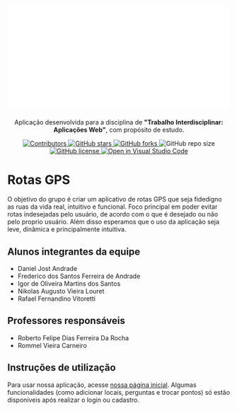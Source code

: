 <h1 align="center">
  <img alt="Logo Klug" title="Klug" src="./Documentacao/svg/Logo-Klug-3-branco.svg"/>
</h1>

<p align="center">Aplicação desenvolvida para a disciplina de <strong>"Trabalho Interdisciplinar: Aplicações Web"</strong>, com propósito de estudo.</p>

<p align="center">
  <a href="https://github.com/ICEI-PUC-Minas-PPLES-TI/PLF-ES-2021-2-TI1-7924100-rotas-gps-1/graphs/contributors">
    <img src="https://img.shields.io/github/contributors/ICEI-PUC-Minas-PPLES-TI/PLF-ES-2021-2-TI1-7924100-rotas-gps-1" alt="Contributors">
  </a>

  <a href="https://github.com/ICEI-PUC-Minas-PPLES-TI/PLF-ES-2021-2-TI1-7924100-rotas-gps-1/stargazers">
    <img alt="GitHub stars" src="https://img.shields.io/github/stars/ICEI-PUC-Minas-PPLES-TI/PLF-ES-2021-2-TI1-7924100-rotas-gps-1">
  </a>

  <a href="https://github.com/ICEI-PUC-Minas-PPLES-TI/PLF-ES-2021-2-TI1-7924100-rotas-gps-1//network">
    <img alt="GitHub forks" src="https://img.shields.io/github/forks/ICEI-PUC-Minas-PPLES-TI/PLF-ES-2021-2-TI1-7924100-rotas-gps-1">
  </a>

  <img alt="GitHub repo size" src="https://img.shields.io/github/repo-size/ICEI-PUC-Minas-PPLES-TI/PLF-ES-2021-2-TI1-7924100-rotas-gps-1">

  <a href="https://github.com/igormartins4/clone-vercel-homepage/blob/main/LICENSE">
    <img src="https://img.shields.io/github/license/ICEI-PUC-Minas-PPLES-TI/PLF-ES-2021-2-TI1-7924100-rotas-gps-1" alt="GitHub license" >
  </a>

  <a href="https://classroom.github.com/online_ide?assignment_repo_id=453591&assignment_repo_type=GroupAssignmentRepo">
    <img src="https://classroom.github.com/assets/open-in-vscode-f059dc9a6f8d3a56e377f745f24479a46679e63a5d9fe6f495e02850cd0d8118.svg"
    alt="Open in Visual Studio Code" >
  </a>
</p>

# Rotas GPS

O objetivo do grupo é criar um aplicativo de rotas GPS que seja fidedigno as ruas da vida real, intuitivo e funcional. Foco principal em poder evitar rotas indesejadas pelo usuário, de acordo com o que é desejado ou não pelo proprio usuário. Além disso esperamos que o uso da aplicação seja leve, dinâmica e principalmente intuitiva.

## Alunos integrantes da equipe

- Daniel Jost Andrade
- Frederico dos Santos Ferreira de Andrade
- Igor de Oliveira Martins dos Santos
- Nikolas Augusto Vieira Louret
- Rafael Fernandino Vitoretti

## Professores responsáveis

- Roberto Felipe Dias Ferreira Da Rocha
- Rommel Vieira Carneiro

## Instruções de utilização

Para usar nossa aplicação, acesse [nossa página inicial](https://icei-puc-minas-pples-ti.github.io/PLF-ES-2021-2-TI1-7924100-rotas-gps-1/Codigo/rotas/rotas.html). Algumas funcionalidades (como adicionar locais, perguntas e trocar pontos) só estão disponíveis após realizar o login ou cadastro.